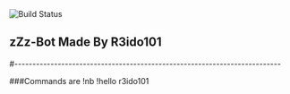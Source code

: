 <img src="https://travis-ci.org/amahlaka/ZZZ-Bot-Twitch.svg?branch=master" alt="Build Status" />

## zZz-Bot Made By R3ido101
#--------------------------------------------------------------------------

###Commands are
!nb
!hello
r3ido101
